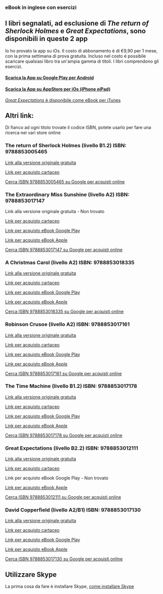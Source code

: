 ### eBook in inglese con esercizi

## I libri segnalati, ad esclusione di _The return of Sherlock Holmes_ e _Great Expectations_, sono disponibili in queste 2 app

Io ho provato la app su iOs. Il costo di abbonamento è di €9,90 per 1 mese, con la prima settimana di prova gratuita.
Incluso nel costo è possibile scaricare qualsiasi libro tra un'ampia gamma di titoli.
I libri comprendono gli esercizi.

#### [Scarica la App su Google Play per Android](https://play.google.com/store/apps/details?id=com.dealibri.deascuola)

#### [Scarica la App su AppStore per iOs (iPhone eiPad)](https://itunes.apple.com/it/app/ereaders-impara-le-lingue-con-le-letture-di-cideb-e-black-cat/id1011726742)


[_Great Expectations_ è disponibile come eBook per iTunes](https://books.apple.com/it/book/great-expectations/id668609437?uo=4&at=1010lddt)


## Altri link:
Di fianco ad ogni titolo trovate il codice ISBN, potete usarlo per fare una ricerca nei vari store online

### The return of Sherlock Holmes (livello B1.2) ISBN: 9788853005465
[Link alla versione originale gratuita](https://standardebooks.org/ebooks/arthur-conan-doyle/the-return-of-sherlock-holmes)

[Link per acquisto cartaceo](https://www.blackcat-cideb.com/it/libri/return-of-sherlock-holmes-the#)

[Cerca ISBN 9788853005465 su Google per acquisti online](https://www.google.com/?q=9788853005465)

### The Extraordinary Miss Sunshine (livello A2) ISBN: 9788853017147
Link alla versione originale gratuita - Non trovato

[Link per acquisto cartaceo](https://www.blackcat-cideb.com/it/libri/the-extraordinary-miss-sunshine)

[Link per acquisto eBook Google Play](https://play.google.com/store/apps/details?id=com.dealibri.deascuola)

[Link per acquisto eBook Apple](https://itunes.apple.com/it/app/ereaders-impara-le-lingue-con-le-letture-di-cideb-e-black-cat/id1011726742)

[Cerca ISBN 9788853017147 su Google per acquisti online](https://www.google.com/?q=9788853017147)


### A Christmas Carol (livello A2) ISBN: 9788853018335
[Link alla versione originale gratuita](https://standardebooks.org/ebooks/charles-dickens/a-christmas-carol)

[Link per acquisto cartaceo](https://www.blackcat-cideb.com/it/libri/a-christmas-carol-2)

[Link per acquisto eBook Google Play](https://play.google.com/store/apps/details?id=com.dealibri.deascuola)

[Link per acquisto eBook Apple](https://itunes.apple.com/it/app/ereaders-impara-le-lingue-con-le-letture-di-cideb-e-black-cat/id1011726742)

[Cerca ISBN 9788853018335 su Google per acquisti online](https://www.google.com/?q=9788853018335)

### Robinson Crusoe (livello A2) ISBN: 9788853017161
[Link alla versione originale gratuita](https://standardebooks.org/ebooks/daniel-defoe/the-life-and-adventures-of-robinson-crusoe)

[Link per acquisto cartaceo](https://www.blackcat-cideb.com/it/libri/robinson-crusoe-3)

[Link per acquisto eBook Google Play](https://play.google.com/store/apps/details?id=com.dealibri.deascuola)

[Link per acquisto eBook Apple](https://itunes.apple.com/it/app/ereaders-impara-le-lingue-con-le-letture-di-cideb-e-black-cat/id1011726742)

[Cerca ISBN 9788853017161 su Google per acquisti online](https://www.google.com/?q=9788853017161)

### The Time Machine (livello B1.2) ISBN: 9788853017178
[Link alla versione originale gratuita](https://standardebooks.org/ebooks/h-g-wells/the-time-machine)

[Link per acquisto cartaceo](https://www.blackcat-cideb.com/it/libri/the-time-machine)

[Link per acquisto eBook Google Play](https://play.google.com/store/apps/details?id=com.dealibri.deascuola)

[Link per acquisto eBook Apple](https://itunes.apple.com/it/app/ereaders-impara-le-lingue-con-le-letture-di-cideb-e-black-cat/id1011726742)

[Cerca ISBN 9788853017178 su Google per acquisti online](https://www.google.com/?q=9788853017178)

### Great Expectations (livello B2.2) ISBN: 9788853012111
[Link alla versione originale gratuita](https://standardebooks.org/ebooks/charles-dickens/great-expectations)

[Link per acquisto cartaceo](https://www.blackcat-cideb.com/it/libri/great-expectations-new-edition)

Link per acquisto eBook Google Play - Non trovato

[Link per acquisto eBook Apple](https://books.apple.com/it/book/great-expectations/id668609437?uo=4&at=1010lddt)

[Cerca ISBN 9788853012111 su Google per acquisti online](https://www.google.com/?q=9788853012111)

### David Copperfield (livello A2/B1) ISBN: 9788853017130
[Link alla versione originale gratuita](https://standardebooks.org/ebooks/charles-dickens/david-copperfield)

[Link per acquisto cartaceo](https://www.blackcat-cideb.com/it/libri/david-copperfield-3)

[Link per acquisto eBook Google Play](https://play.google.com/store/apps/details?id=com.dealibri.deascuola)

[Link per acquisto eBook Apple](https://itunes.apple.com/it/app/ereaders-impara-le-lingue-con-le-letture-di-cideb-e-black-cat/id1011726742)

[Cerca ISBN 9788853017130 su Google per acquisti online](https://www.google.com/?q=9788853017130)


## Utilizzare Skype

La prima cosa da fare è installare Skype, [come installare Skype](install.md)
